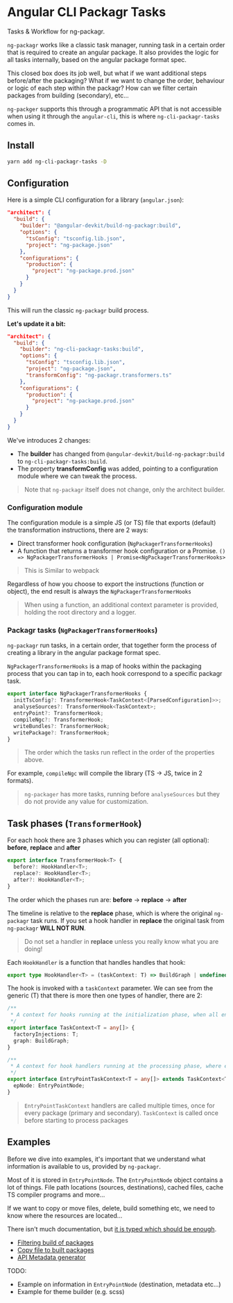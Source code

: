# Angular CLI Packagr Tasks

Tasks & Workflow for ng-packagr.

`ng-packagr` works like a classic task manager, running task in a certain order that is required to create an angular package.
It also provides the logic for all tasks internally, based on the angular package format spec.

This closed box does its job well, but what if we want additional steps before/after the packaging? What if we want to change the order, behaviour or logic of each
step within the packagr? How can we filter certain packages from building (secondary), etc...

`ng-packger` supports this through a programmatic API that is not accessible when using it through the `angular-cli`, this is where `ng-cli-packagr-tasks` comes in.

## Install

```bash
yarn add ng-cli-packagr-tasks -D
```

## Configuration

Here is a simple CLI configuration for a library (`angular.json`):

```json
"architect": {
  "build": {
    "builder": "@angular-devkit/build-ng-packagr:build",
    "options": {
      "tsConfig": "tsconfig.lib.json",
      "project": "ng-package.json"
    },
    "configurations": {
      "production": {
        "project": "ng-package.prod.json"
      }
    }
  }
}
```

This will run the classic `ng-packagr` build process.

**Let's update it a bit:**

```json
"architect": {
  "build": {
    "builder": "ng-cli-packagr-tasks:build",
    "options": {
      "tsConfig": "tsconfig.lib.json",
      "project": "ng-package.json",
      "transformConfig": "ng-packagr.transformers.ts"
    },
    "configurations": {
      "production": {
        "project": "ng-package.prod.json"
      }
    }
  }
}
```

We've introduces 2 changes:

- The **builder** has changed from `@angular-devkit/build-ng-packagr:build` to `ng-cli-packagr-tasks:build`.
- The property **transformConfig** was added, pointing to a configuration module where we can tweak the process.

> Note that `ng-packagr` itself does not change, only the architect builder.

### Configuration module

The configuration module is a simple JS (or TS) file that exports (default) the transformation instructions, there are 2 ways:

- Direct transformer hook configuration (`NgPackagerTransformerHooks`)
- A function that returns a transformer hook configuration or a Promise. `() => NgPackagerTransformerHooks | Promise<NgPackagerTransformerHooks>`

> This is Similar to webpack

Regardless of how you choose to export the instructions (function or object), the end result is always the `NgPackagerTransformerHooks`

> When using a function, an additional context parameter is provided, holding the root directory and a logger.

### Packagr tasks (`NgPackagerTransformerHooks`)

`ng-packagr` run tasks, in a certain order, that together form the process of creating a library in the angular package format spec.

`NgPackagerTransformerHooks` is a map of hooks within the packaging process that you can tap in to, each hook correspond to a specific packagr task.

```ts
export interface NgPackagerTransformerHooks {
  initTsConfig?: TransformerHook<TaskContext<[ParsedConfiguration]>>;
  analyseSources?: TransformerHook<TaskContext>;
  entryPoint?: TransformerHook;
  compileNgc?: TransformerHook;
  writeBundles?: TransformerHook;
  writePackage?: TransformerHook;
}
```

> The order which the tasks run reflect in the order of the properties above.

For example, `compileNgc` will compile the library (TS -> JS, twice in 2 formats).

> `ng-packager` has more tasks, running before `analyseSources` but they do not provide any value for customization.

## Task phases (`TransformerHook`)

For each hook there are 3 phases which you can register (all optional): **before**, **replace** and **after**

```ts
export interface TransformerHook<T> {
  before?: HookHandler<T>;
  replace?: HookHandler<T>;
  after?: HookHandler<T>;
}
```

The order which the phases run are: **before** -> **replace** -> **after**

The timeline is relative to the **replace** phase, which is where the original `ng-packagr` task runs.
If you set a hook handler in **replace** the original task from `ng-packagr` **WILL NOT RUN**.

> Do not set a handler in **replace** unless you really know what you are doing!

Each `HookHandler` is a function that handles handles that hook:

```ts
export type HookHandler<T> = (taskContext: T) => BuildGraph | undefined | Promise<BuildGraph | undefined>;
```

The hook is invoked with a `taskContext` parameter.
We can see from the generic (T) that there is more then one types of handler, there are 2:

```ts
/**
 * A context for hooks running at the initialization phase, when all entry points are discovered and all initial values are loaded.
 */
export interface TaskContext<T = any[]> {
  factoryInjections: T;
  graph: BuildGraph;
}

/**
 * A context for hook handlers running at the processing phase, where each entry point is being processed in a sequence, one after the other.
 */
export interface EntryPointTaskContext<T = any[]> extends TaskContext<T> {
  epNode: EntryPointNode;
}
```

> `EntryPointTaskContext` handlers are called multiple times, once for every package (primary and secondary). `TaskContext` is called once before starting to process packages

## Examples

Before we dive into examples, it's important that we understand what information is available to us, provided by `ng-packagr`.

Most of it is stored in `EntryPointNode`. The `EntryPointNode` object contains a lot of things. File path locations (sources, destinations), cached files, cache TS compiler programs and more...

If we want to copy or move files, delete, build something etc, we need to know where the resources are located...

There isn't much documentation, but [it is typed which should be enough](https://github.com/ng-packagr/ng-packagr/blob/master/src/lib/ng-v5/nodes.ts).

- [Filtering build of packages](/examples/filter-packages.ts)
- [Copy file to built packages](/examples/copy-files.ts)
- [API Metadata generator](/examples/api-generator.ts)

TODO:

- Example on information in `EntryPointNode` (destination, metadata etc...)
- Example for theme builder (e.g. scss)
